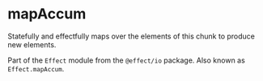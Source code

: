 # mapAccum

Statefully and effectfully maps over the elements of this chunk to produce
new elements.

Part of the `Effect` module from the `@effect/io` package. Also known as `Effect.mapAccum`.

